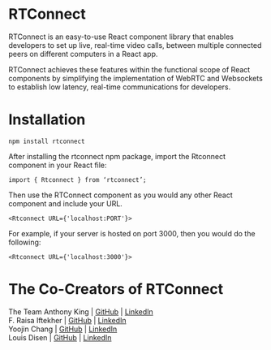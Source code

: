 # RTConnect

RTConnect is an easy-to-use React component library that enables developers to set up live, real-time video calls, between multiple connected peers on different computers in a React app. 

RTConnect achieves these features within the functional scope of React components by simplifying the implementation of WebRTC and Websockets to establish low latency, real-time communications for developers.

# Installation

```
npm install rtconnect
```
After installing the rtconnect npm package, import the Rtconnect component in your React file:

```
import { Rtconnect } from ‘rtconnect’;
```

Then use the RTConnect component as you would any other React component and include your URL.

```
<Rtconnect URL={'localhost:PORT'}>
```

For example, if your server is hosted on port 3000, then you would do the following:
```
<Rtconnect URL={'localhost:3000'}>
```


# The Co-Creators of RTConnect
The Team
Anthony King  | [GitHub](https://github.com/thecapedcrusader) | [LinkedIn](https://www.linkedin.com/in/aking97)
<br>
F. Raisa Iftekher    | [GitHub](https://github.com/fraisai) | [LinkedIn](https://www.linkedin.com/in/fraisa/)
<br>
Yoojin Chang   | [GitHub](https://github.com/ychang49265) | [LinkedIn](https://www.linkedin.com/in/yoojin-chang-32a75892/)
<br>
Louis Disen    | [GitHub](https://github.com/LouisDisen) | [LinkedIn](https://www.linkedin.com/in/louis-disen/)

